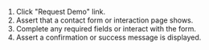 1. Click "Request Demo" link.
2. Assert that a contact form or interaction page shows.
3. Complete any required fields or interact with the form.
4. Assert a confirmation or success message is displayed.
